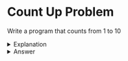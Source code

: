# Count Up Problem
Write a program that counts from 1 to 10


<details>
<summary>Explanation</summary>
<br>
</details>


<details>
<summary>Answer</summary>
<br>

``` c
int main(){
	int i;
	for(i=1;i<=10;i++){
		printf("%d ", i);
	}
	return 0;
}
```

</details>
